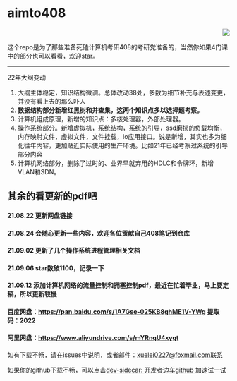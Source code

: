 # aimto408
<img align="right" src="https://github-readme-stats.vercel.app/api?username=xiaolei565&show_icons=true&icon_color=CE1D2D&text_color=718096&bg_color=ffffff&hide_title=true" />

</br>

这个repo是为了那些准备死磕计算机考研408的考研党准备的，当然你如果4门课中的部分也可以看看，欢迎star。

----
22年大纲变动
1. 大纲主体稳定，知识结构微调。总体改动38处，多数为细节补充与表述变更，并没有看上去的那么吓人
2. **数据结构部分新增红黑树和并查集，这两个知识点多以选择题考察。**
3. 计算机组成原理，新增的知识点：多核处理器，外部处理器。
4. 操作系统部分。新增虚拟机，系统结构，系统的引导，ssd磨损的负载均衡，内存映射文件，虚拟文件，文件挂载，io应用接口。说是新增，其实也多为细化往年内容，更加贴近实际使用的生产环境。比如21年已经考察过系统的引导部分内容
5. 计算机网络部分，删除了过时的、业界早就弃用的HDLC和令牌环，新增VLAN和SDN。

其余的看更新的pdf吧
----




#### 21.08.22 更新网盘链接

#### 21.08.24 会随心更新一些内容，欢迎各位贡献自己408笔记到仓库

#### 21.09.02 更新了几个操作系统进程管理相关文档

#### 21.09.06 star数破1100，记录一下

#### 21.09.12 添加计算机网络的流量控制和拥塞控制pdf，最近在忙着毕业，马上要定稿，所以更新较慢



#### 百度网盘：https://pan.baidu.com/s/1A7Gse-025KB8ghME1V-YWg 提取码：2022

#### 阿里网盘：https://www.aliyundrive.com/s/mYRnqU4xygt



如有下载不畅，请在issues中说明，或者邮件：xuelei0227@foxmail.com联系

如果你的github下载不畅，可以点击[dev-sidecar: 开发者边车github 加速](https://gitee.com/docmirror/dev-sidecar)试一试

